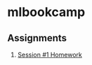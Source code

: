 # mlbookcamp

## Assignments
1. [Session #1 Homework](https://github.com/praveenbalijepalli/mlbookcamp-2022/blob/main/Assignments/Homework%20%231/Session%20%231%20Homework.ipynb)
